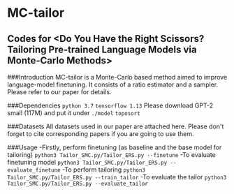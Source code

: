 # MC-tailor
Codes for <Do You Have the Right Scissors? Tailoring Pre-trained Language Models via Monte-Carlo Methods>
---
###Introduction
MC-tailor is a Monte-Carlo based method aimed to improve language-model finetuning. It consists of a ratio estimator and a sampler. Please refer to our paper for details.

###Dependencies
`python 3.7`
`tensorflow 1.13` Please download GPT-2 small (117M) and put it under `./model` 
`toposort`

###Datasets
All datasets used in our paper are attached here. Please don't forget to cite corresponding papers if you are going to use them.

###Usage
-Firstly, perform finetuning (as baseline and the base model for tailoring)
 `python3 Tailor_SMC.py/Tailor_ERS.py --finetune`
-To evaluate finetuning model
 `python3 Tailor_SMC.py/Tailor_ERS.py --evaluate_finetune`
-To perform tailoring
 `python3 Tailor_SMC.py/Tailor_ERS.py --train_tailor`
-To evaluate the tailor
 `python3 Tailor_SMC.py/Tailor_ERS.py --evaluate_tailor`
